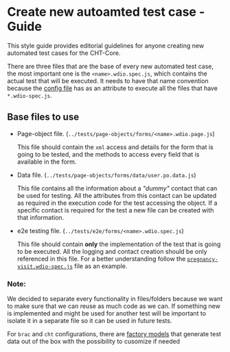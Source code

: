 # Create new autoamted test case - Guide

This style guide provides editorial guidelines for anyone creating new automated test cases for the CHT-Core.

There are three files that are the base of every new automated test case, the most important one is the `<name>.wdio.spec.js`, which contains the actual test that will be executed. It needs to have that name convention because the [config file](https://github.com/medic/cht-core/blob/master/tests/wdio.conf.js#L42-L44) has as an attribute to execute all the files that have `*.wdio-spec.js`.
## Base files to use

* Page-object file. (`../tests/page-objects/forms/<name>.wdio.page.js`)

    This file should contain the `xml` access and details for the form that is going to be tested, and the methods to access every field that is available in the form.

* Data file. (`../tests/page-objects/forms/data/user.po.data.js`)

    This file contains all the information about a _"dummy"_ contact that can be used for testing. All the attributes from this contact can be updated as required in the execution code for the test accessing the object. If a specific contact is required for the test a new file can be created with that information.

* e2e testing file. (`../tests/e2e/forms/<name>.wdio.spec.js`)

    This file should contain **only** the implementation of the test that is going to be executed. All the logging and contact creation should be only referenced in this file. For a better understanding follow the [`pregnancy-visit.wdio-spec.js`](https://github.com/medic/cht-core/blob/master/tests/e2e/forms/pregnancy-visit.wdio-spec.js) file as an example.

### Note:
We decided to separate every functionality in files/folders because we want to make sure that we can reuse as much code as we can. If something new is implemented and might be used for another test will be important to isolate it in a separate file so it can be used in future tests.

For `brac` and `cht` configurations, there are [factory models](https://github.com/medic/cht-core/tree/master/tests/factories) that generate test data out of the box with the possibility to cusomize if needed